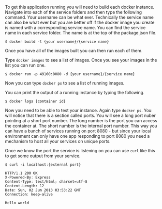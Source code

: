 To get this application running you will need to build each docker instance.  Navigate into each of the service folders and then type the following command.  Your username can be what ever.  Technically the service name can also be what ever but you are better off if the docker image you create is named with a corresponding service name.  You can find the service name in each service folder.  The name is at the top of the package.json file.

```
$ docker build -t {your username}/{service name}
```

Once you have all of the images built you can then run each of them.

Type ```docker images``` to see a list of images.  Once you see your images in the list you can run one.

```
$ docker run -p 49160:8080 -d {your username}/{service name}
```

Now you can type ```docker ps``` to see a list of running images.

You can print the output of a running instance by typing the following.

```
$ docker logs {container id}
```

Now you need to be able to test your instance.  Again type ```docker ps```.  You will notice that there is a section called ports.  You will see a long port nuber pointing at a short port number.  The long number is the port you can access the container at.  The short number is the internal  port number.  This way you can have a bunch of services running on port 8080 - but since your local environment can only have one app responding to port 8080 you need a mechanism to host all your services on unique ports.

Once we know the port the service is listening on you can use ```curl``` like this to get some output from your service.

```
$ curl -i localhost:{external port}

HTTP/1.1 200 OK
X-Powered-By: Express
Content-Type: text/html; charset=utf-8
Content-Length: 12
Date: Sun, 02 Jun 2013 03:53:22 GMT
Connection: keep-alive

Hello world
```

